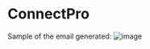 ﻿# ConnectPro
 Sample of the email generated:
 ![image](https://github.com/user-attachments/assets/fdec556f-e74a-418e-aaf5-ab5ae0d5f921)
